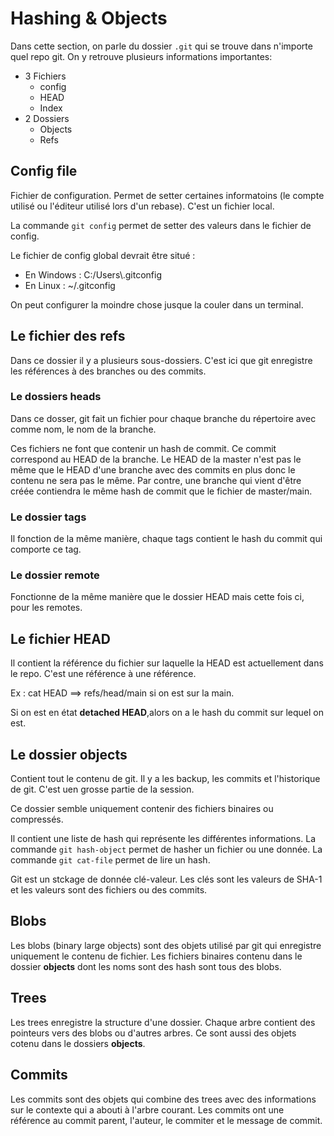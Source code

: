 # Hashing & Objects

Dans cette section, on parle du dossier ``.git`` qui se trouve dans n'importe quel repo git. On y retrouve plusieurs informations importantes:
* 3 Fichiers
    * config
    * HEAD
    * Index
* 2 Dossiers
    * Objects
    * Refs

## Config file

Fichier de configuration. Permet de setter certaines informatoins (le compte utilisé ou l'éditeur utilisé lors d'un rebase). C'est un fichier local.

La commande ``git config`` permet de setter des valeurs dans le fichier de config.

Le fichier de config global devrait être situé :
* En Windows : C:/Users\\.gitconfig
* En Linux : ~/.gitconfig

On peut configurer la moindre chose jusque la couler dans un terminal.

## Le fichier des refs
Dans ce dossier il y a plusieurs sous-dossiers. C'est ici que git enregistre les références à des branches ou des commits.

### Le dossiers heads
Dans ce dosser, git fait un fichier pour chaque branche du répertoire avec comme nom, le nom de la branche.

Ces fichiers ne font que contenir un hash de commit. Ce commit correspond au HEAD de la branche. Le HEAD de la master n'est pas le même que le HEAD d'une branche avec des commits en plus donc le contenu ne sera pas le même. Par contre, une branche qui vient d'être créée contiendra le même hash de commit que le fichier de master/main.

### Le dossier tags
Il fonction de la même manière, chaque tags contient le hash du commit qui comporte ce tag.

### Le dossier remote
Fonctionne de la même manière que le dossier HEAD mais cette fois ci, pour les remotes.

## Le fichier HEAD
Il contient la référence du fichier sur laquelle la HEAD est actuellement dans le repo. C'est une référence à une référence.

Ex : cat HEAD ==> refs/head/main si on est sur la main.

Si on est en état **detached HEAD**,alors on a le hash du commit sur lequel on est.

## Le dossier objects

Contient tout le contenu de git. Il y a les backup, les commits et l'historique de git. C'est uen grosse partie de la session.

Ce dossier semble uniquement contenir des fichiers binaires ou compressés.

Il contient une liste de hash qui représente les différentes informations. La commande ``git hash-object`` permet de hasher un fichier ou une donnée. La commande ``git cat-file`` permet de lire un hash.

Git est un stckage de donnée clé-valeur. Les clés sont les valeurs de SHA-1 et les valeurs sont des fichiers ou des commits.

## Blobs
Les blobs (binary large objects) sont des objets utilisé par git qui enregistre uniquement le contenu de fichier. Les fichiers binaires contenu dans le dossier **objects** dont les noms sont des hash sont tous des blobs.

## Trees
Les trees enregistre la structure d'une dossier. Chaque arbre contient des pointeurs vers des blobs ou d'autres arbres. Ce sont aussi des objets cotenu dans le dossiers **objects**.

## Commits
Les commits sont des objets qui combine des trees avec des informations sur le contexte qui a abouti à l'arbre courant. Les commits ont une référence au commit parent, l'auteur, le commiter et le message de commit.